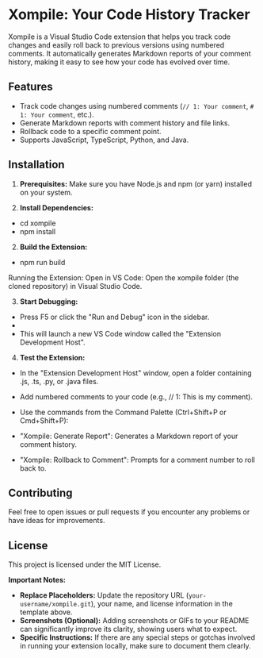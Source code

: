 # Xompile: Your Code History Tracker

Xompile is a Visual Studio Code extension that helps you track code changes and easily roll back to previous versions using numbered comments. It automatically generates Markdown reports of your comment history, making it easy to see how your code has evolved over time. 

## Features

* Track code changes using numbered comments (`// 1: Your comment`, `# 1: Your comment`, etc.).
* Generate Markdown reports with comment history and file links.
* Rollback code to a specific comment point.
* Supports JavaScript, TypeScript, Python, and Java.

## Installation

1. **Prerequisites:** Make sure you have Node.js and npm (or yarn) installed on your system.

2. **Install Dependencies:**

* cd xompile 
* npm install

2. **Build the Extension:**

* npm run build


Running the Extension: Open in VS Code: Open the xompile folder (the cloned repository) in Visual Studio Code.

3. **Start Debugging:**

* Press F5 or click the "Run and Debug" icon in the sidebar.
* 
* This will launch a new VS Code window called the "Extension Development Host".

4. **Test the Extension:**

* In the "Extension Development Host" window, open a folder containing .js, .ts, .py, or .java files.

* Add numbered comments to your code (e.g., // 1: This is my comment).

* Use the commands from the Command Palette (Ctrl+Shift+P or Cmd+Shift+P):

* "Xompile: Generate Report": Generates a Markdown report of your comment history.

* "Xompile: Rollback to Comment": Prompts for a comment number to roll back to.

## Contributing

Feel free to open issues or pull requests if you encounter any problems or have ideas for improvements.

## License

This project is licensed under the MIT License.

**Important Notes:**

* **Replace Placeholders:** Update the repository URL (`your-username/xompile.git`), your name, and license information in the template above.
* **Screenshots (Optional):** Adding screenshots or GIFs to your README can significantly improve its clarity, showing users what to expect.
* **Specific Instructions:** If there are any special steps or gotchas involved in running your extension locally, make sure to document them clearly.

